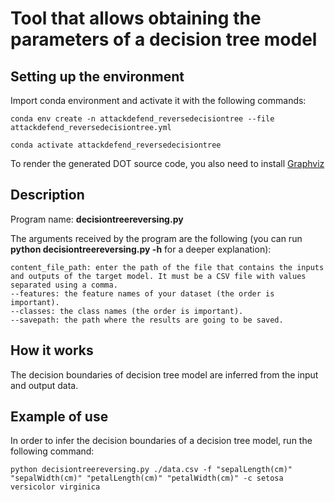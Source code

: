 # Tool that allows obtaining the parameters of a decision tree model

## Setting up the environment

Import conda environment and activate it with the following commands:

```
conda env create -n attackdefend_reversedecisiontree --file attackdefend_reversedecisiontree.yml

conda activate attackdefend_reversedecisiontree
```

To render the generated DOT source code, you also need to install [Graphviz](https://www.graphviz.org/download/)

## Description

Program name: **decisiontreereversing.py**

The arguments received by the program are the following (you can run **python decisiontreereversing.py -h** for a deeper explanation):

```
content_file_path: enter the path of the file that contains the inputs and outputs of the target model. It must be a CSV file with values separated using a comma.
--features: the feature names of your dataset (the order is important).
--classes: the class names (the order is important).
--savepath: the path where the results are going to be saved.
```

## How it works

The decision boundaries of decision tree model are inferred from the input and output data.

## Example of use

In order to infer the decision boundaries of a decision tree model, run the following command:

```
python decisiontreereversing.py ./data.csv -f "sepalLength(cm)" "sepalWidth(cm)" "petalLength(cm)" "petalWidth(cm)" -c setosa versicolor virginica
```
